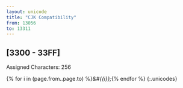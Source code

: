 ```yaml
---
layout: unicode
title: "CJK Compatibility"
from: 13056
to: 13311
---
```


## 	[3300 - 33FF]

Assigned Characters: 256

{% for i in (page.from..page.to) %}<i>&#{{i}};</i>{% endfor %}
{:.unicodes}
